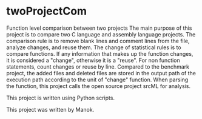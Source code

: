 # twoProjectCom
Function level comparison between two projects
The main purpose of this project is to compare two C language and assembly language projects. The comparison rule is to remove blank lines and comment lines from the file, analyze changes, and reuse them. The change of statistical rules is to compare functions. If any information that makes up the function changes, it is considered a "change", otherwise it is a "reuse". For non function statements, count changes or reuse by line. Compared to the benchmark project, the added files and deleted files are stored in the output path of the execution path according to the unit of "change" function. When parsing the function, this project calls the open source project srcML for analysis.

This project is written using Python scripts.

This project was written by Manok.
